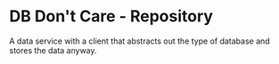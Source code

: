 # DB Don't Care - Repository
A data service with a client that abstracts out the type of database and stores the data anyway.
